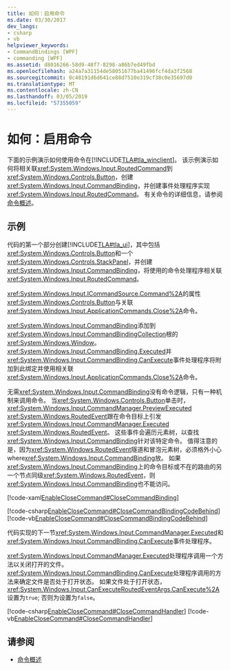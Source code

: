 ```yaml
---
title: 如何：启用命令
ms.date: 03/30/2017
dev_langs:
- csharp
- vb
helpviewer_keywords:
- CommandBindings [WPF]
- commanding [WPF]
ms.assetid: d8016266-58d9-48f7-8298-a86b7ed49fbd
ms.openlocfilehash: a24a7a31154de58051677ba41496fcf4da3f2568
ms.sourcegitcommit: 0c48191d6d641ce88d7510e319cf38c0e35697d0
ms.translationtype: MT
ms.contentlocale: zh-CN
ms.lasthandoff: 03/05/2019
ms.locfileid: "57355059"
---
```

# <a name="how-to-enable-a-command"></a>如何：启用命令
下面的示例演示如何使用命令在[!INCLUDE[TLA#tla_winclient](../../../../includes/tlasharptla-winclient-md.md)]。  该示例演示如何将相关联<xref:System.Windows.Input.RoutedCommand>到<xref:System.Windows.Controls.Button>，创建<xref:System.Windows.Input.CommandBinding>，并创建事件处理程序实现<xref:System.Windows.Input.RoutedCommand>。  有关命令的详细信息，请参阅[命令概述](commanding-overview.md)。  
  
## <a name="example"></a>示例  
 代码的第一个部分创建[!INCLUDE[TLA#tla_ui](../../../../includes/tlasharptla-ui-md.md)]，其中包括<xref:System.Windows.Controls.Button>和一个<xref:System.Windows.Controls.StackPanel>，并创建<xref:System.Windows.Input.CommandBinding>，将使用的命令处理程序相关联<xref:System.Windows.Input.RoutedCommand>。  
  
 <xref:System.Windows.Input.ICommandSource.Command%2A>的属性<xref:System.Windows.Controls.Button>与关联<xref:System.Windows.Input.ApplicationCommands.Close%2A>命令。  
  
 <xref:System.Windows.Input.CommandBinding>添加到<xref:System.Windows.Input.CommandBindingCollection>根的<xref:System.Windows.Window>。 <xref:System.Windows.Input.CommandBinding.Executed>并<xref:System.Windows.Input.CommandBinding.CanExecute>事件处理程序将附加到此绑定并使用相关联<xref:System.Windows.Input.ApplicationCommands.Close%2A>命令。  
  
 无需<xref:System.Windows.Input.CommandBinding>没有命令逻辑，只有一种机制来调用命令。  当<xref:System.Windows.Controls.Button>单击时， <xref:System.Windows.Input.CommandManager.PreviewExecuted> <xref:System.Windows.RoutedEvent>跟在命令目标上引发<xref:System.Windows.Input.CommandManager.Executed> <xref:System.Windows.RoutedEvent>。  这些事件会遍历元素树，以查找<xref:System.Windows.Input.CommandBinding>针对该特定命令。  值得注意的是，因为<xref:System.Windows.RoutedEvent>隧道和冒泡元素树，必须格外小心 where<xref:System.Windows.Input.CommandBinding>放。   如果<xref:System.Windows.Input.CommandBinding>上的命令目标或不在的路由的另一个节点同级<xref:System.Windows.RoutedEvent>，则<xref:System.Windows.Input.CommandBinding>也不能访问。  
  
 [!code-xaml[EnableCloseCommand#CloseCommandBinding](~/samples/snippets/csharp/VS_Snippets_Wpf/EnableCloseCommand/CSharp/Window1.xaml#closecommandbinding)]  
  
 [!code-csharp[EnableCloseCommand#CloseCommandBindingCodeBehind](~/samples/snippets/csharp/VS_Snippets_Wpf/EnableCloseCommand/CSharp/Window1.xaml.cs#closecommandbindingcodebehind)]
 [!code-vb[EnableCloseCommand#CloseCommandBindingCodeBehind](~/samples/snippets/visualbasic/VS_Snippets_Wpf/EnableCloseCommand/VisualBasic/Window1.xaml.vb#closecommandbindingcodebehind)]  
  
 代码实现的下一节<xref:System.Windows.Input.CommandManager.Executed>和<xref:System.Windows.Input.CommandBinding.CanExecute>事件处理程序。  
  
 <xref:System.Windows.Input.CommandManager.Executed>处理程序调用一个方法以关闭打开的文件。  <xref:System.Windows.Input.CommandBinding.CanExecute>处理程序调用的方法来确定文件是否处于打开状态。  如果文件处于打开状态，<xref:System.Windows.Input.CanExecuteRoutedEventArgs.CanExecute%2A>设置为`true`; 否则为设置为`false`。  
  
 [!code-csharp[EnableCloseCommand#CloseCommandHandler](~/samples/snippets/csharp/VS_Snippets_Wpf/EnableCloseCommand/CSharp/Window1.xaml.cs#closecommandhandler)]
 [!code-vb[EnableCloseCommand#CloseCommandHandler](~/samples/snippets/visualbasic/VS_Snippets_Wpf/EnableCloseCommand/VisualBasic/Window1.xaml.vb#closecommandhandler)]  
  
## <a name="see-also"></a>请参阅
- [命令概述](commanding-overview.md)
